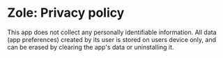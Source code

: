 # Zole: Privacy policy
This app does not collect any personally identifiable information. All data (app preferences) created by its user is stored on users device only, and can be erased by clearing the app's data or uninstalling it.
